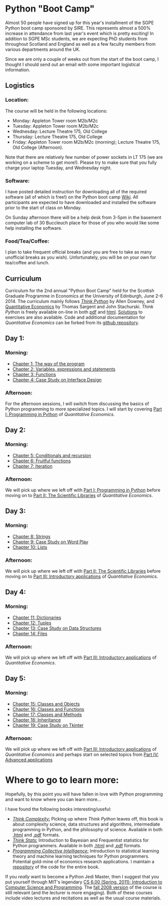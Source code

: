 # Python "Boot Camp"

Almost 50 people have signed up for this year's installment of the SGPE Python boot camp sponsored by SIRE. This represents almost a 500% increase in attendance from last year's event which is pretty exciting! In addition to SGPE MSc students, we are expecting PhD students from throughout Scotland and England as well as a few faculty members from various departments around the UK.

Since we are only a couple of weeks out from the start of the boot camp, I thought I should send out an email with some important logistical information.

## Logistics

### Location:

The course will be held in the following locations:

* Monday: Appleton Tower room M2b/M2c
* Tuesday: Appleton Tower room M2b/M2c
* Wednesday: Lecture Theatre 175, Old College
* Thursday: Lecture Theatre 175, Old College
* Friday: Appleton Tower room M2b/M2c (morning); Lecture Theatre 175, Old College (Afternoon).

Note that there are relatively few number of power sockets in LT 175 (we are working on a scheme to get more!). Please try to make sure that you fully charge your laptop Tuesday, and Wednesday night. 

### Software:
I have posted detailed instruction for downloading all of the required software (all of which is free!) on the Python boot camp [Wiki](https://github.com/davidrpugh/python-boot-camp/wiki/Getting-started). All participants are expected to have downloaded and installed the software prior to the start of class on Monday. 

On Sunday afternoon there will be a help desk from 3-5pm in the basement computer lab of 30 Buccleuch place for those of you who would like some help installing the software.

### Food/Tea/Coffee:
I plan to take frequent official breaks (and you are free to take as many unofficial breaks as you wish). Unfortunately, you will be on your own for tea/coffee and lunch.

## Curriculum
Curriculum for the 2nd annual "Python Boot Camp" held for the Scottish Graduate Programme in Economics at the University of Edinburgh, June 2-6 2014. The curriculum mainly follows [*Think Python*](http://www.greenteapress.com/thinkpython/) by Allen Downey, and [Quantitative Economics](http://quant-econ.net/) by Thomas Sargent and John Stachurski. *Think Python* is freely available on-line in both [pdf](http://www.greenteapress.com/thinkpython/thinkpython.pdf) and [html](http://www.greenteapress.com/thinkpython/html/index.html). [Solutions](http://www.greenteapress.com/thinkpython/code/) to exercises are also available. Code and additional documentation for *Quantitative Economics* can be forked from its [github repository](https://github.com/jstac/quant-econ).

## Day 1:

### Morning:
* [Chapter 1: The way of the program](http://www.greenteapress.com/thinkpython/html/thinkpython002.html)
* [Chapter 2: Variables, expressions and statements](http://www.greenteapress.com/thinkpython/html/thinkpython003.html)
* [Chapter 3: Functions](http://www.greenteapress.com/thinkpython/html/thinkpython004.html)
* [Chapter 4: Case Study on Interface Design](http://www.greenteapress.com/thinkpython/html/thinkpython005.html) 

### Afternoon:
For the afternoon sessions, I will switch from discussing the basics of Python programming to more specialized topics.  I will start by covering [Part I: Programming in Python](http://quant-econ.net/learning_python.html) of *Quantitative Economics*.

## Day 2:

### Morning:
* [Chapter 5: Conditionals and recursion](http://www.greenteapress.com/thinkpython/html/thinkpython006.html)
* [Chapter 6: Fruitful functions](http://www.greenteapress.com/thinkpython/html/thinkpython007.html)
* [Chapter 7: Iteration](http://www.greenteapress.com/thinkpython/html/thinkpython008.html)

### Afternoon:
We will pick up where we left off with [Part I: Programming in Python](http://quant-econ.net/learning_python.html) before moving on to [Part II: The Scientific Libraries](http://quant-econ.net/scientific_python.html) of *Quantitative Economics*.

## Day 3:

### Morning:
* [Chapter 8: Strings](http://www.greenteapress.com/thinkpython/html/thinkpython009.html)
* [Chapter 9: Case Study on Word Play](http://www.greenteapress.com/thinkpython/html/thinkpython010.html)
* [Chapter 10: Lists](http://www.greenteapress.com/thinkpython/html/thinkpython011.html)

### Afternoon:
We will pick up where we left off with [Part II: The Scientific Libraries](http://quant-econ.net/scientific_python.html) before moving on to [Part III: Introductory applications](http://quant-econ.net/introductory_applications.html) of *Quantitative Economics*.

## Day 4:

### Morning:
* [Chapter 11: Dictionaries](http://www.greenteapress.com/thinkpython/html/thinkpython012.html)
* [Chapter 12: Tuples](http://www.greenteapress.com/thinkpython/html/thinkpython013.html)
* [Chapter 13: Case Study on Data Structures](http://www.greenteapress.com/thinkpython/html/thinkpython014.html)
* [Chapter 14: Files](http://www.greenteapress.com/thinkpython/html/thinkpython015.html)

### Afternoon:
We will pick up where we left off with [Part III: Introductory applications](http://quant-econ.net/introductory_applications.html) of *Quantitative Economics*.
 
## Day 5:

### Morning:
* [Chapter 15: Classes and Objects](http://www.greenteapress.com/thinkpython/html/thinkpython016.html)
* [Chapter 16: Classes and Functions](http://www.greenteapress.com/thinkpython/html/thinkpython017.html)
* [Chapter 17: Classes and Methods](http://www.greenteapress.com/thinkpython/html/thinkpython018.html)
* [Chapter 18: Inheritance](http://www.greenteapress.com/thinkpython/html/thinkpython019.html)
* [Chapter 19: Case Study on Tkinter](http://www.greenteapress.com/thinkpython/html/thinkpython020.html)

### Afternoon:
We will pick up where we left off with [Part III: Introductory applications](http://quant-econ.net/introductory_applications.html) of *Quantitative Economics* and perhaps start on selected topics from [Part IV: Advanced applications](http://quant-econ.net/main_applications.html)

# Where to go to learn more:

Hopefully, by this point you will have fallen in love with Python programming and want to know where you can learn more...

I have found the following books interesting/useful:

* [*Think Complexity:*](http://www.greenteapress.com/compmod/) Picking up where *Think Python* leaves off, this book is about complexity science, data structures and algorithms, intermediate programming in Python, and the philosophy of science. Available in both [.html](http://www.greenteapress.com/compmod/html/index.html) and [.pdf](http://www.greenteapress.com/compmod/) formats.
* [*Think Stats:*](http://www.greenteapress.com/thinkstats/html/) Introduction to Bayesian and Frequentist statistics for Python programmers.  Available in both [.html](http://www.greenteapress.com/thinkstats/html/index.html) and [.pdf](http://greenteapress.com/thinkstats/thinkstats.pdf) formats.
* [*Programming Collective Intelligence:*](http://shop.oreilly.com/product/9780596529321.do) Introduction to statistical learning theory and machine learning techniques for Python programmers. Potential gold-mine of economics research applications. I maintain a [repository](https://github.com/davidrpugh/programming-collective-intelligence-code) of the code for the entire book.

If you *really* want to become a Python Jedi Master, then I suggest that you put yourself through MIT's legendary [CS 6.00 (Spring, 2011): Introduction to Computer Science and Programming](http://ocw.mit.edu/courses/electrical-engineering-and-computer-science/6-00sc-introduction-to-computer-science-and-programming-spring-2011/). The [fall 2008 version](http://ocw.mit.edu/courses/electrical-engineering-and-computer-science/6-00-introduction-to-computer-science-and-programming-fall-2008/) of the course is still relevant (and the lecturer is more engaging).  Both of these courses include video lectures and recitations as well as the usual course materials.
